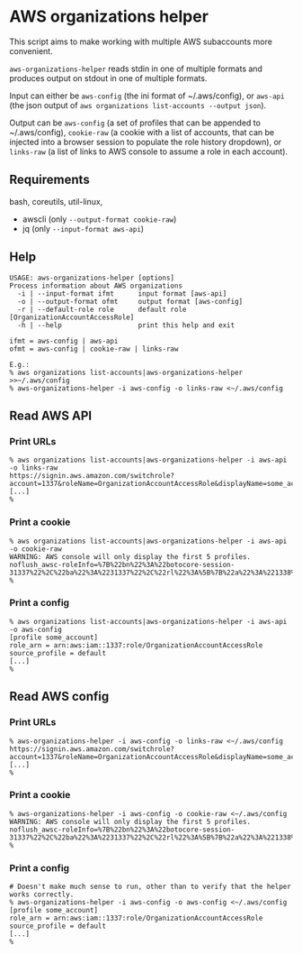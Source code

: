 # AWS organizations helper

This script aims to make working with multiple AWS subaccounts more convenient.

`aws-organizations-helper` reads stdin in one of multiple formats and produces
output on stdout in one of multiple formats.

Input can either be `aws-config` (the ini format of ~/.aws/config), or `aws-api`
(the json output of `aws organizations list-accounts --output json`).

Output can be `aws-config` (a set of profiles that can be appended to
~/.aws/config), `cookie-raw` (a cookie with a list of accounts, that can be
injected into a browser session to populate the role history dropdown), or
`links-raw` (a list of links to AWS console to assume a role in each account).

## Requirements

bash, coreutils, util-linux,
* awscli (only `--output-format cookie-raw`)
* jq (only `--input-format aws-api`)

## Help
```
USAGE: aws-organizations-helper [options]
Process information about AWS organizations
  -i | --input-format ifmt      input format [aws-api]
  -o | --output-format ofmt     output format [aws-config]
  -r | --default-role role      default role [OrganizationAccountAccessRole]
  -h | --help                   print this help and exit

ifmt = aws-config | aws-api
ofmt = aws-config | cookie-raw | links-raw

E.g.:
% aws organizations list-accounts|aws-organizations-helper >>~/.aws/config
% aws-organizations-helper -i aws-config -o links-raw <~/.aws/config
```

## Read AWS API

### Print URLs

```
% aws organizations list-accounts|aws-organizations-helper -i aws-api -o links-raw
https://signin.aws.amazon.com/switchrole?account=1337&roleName=OrganizationAccountAccessRole&displayName=some_account&color=F2B0A9
[...]
%
```

### Print a cookie

```
% aws organizations list-accounts|aws-organizations-helper -i aws-api -o cookie-raw
WARNING: AWS console will only display the first 5 profiles.
noflush_awsc-roleInfo=%7B%22bn%22%3A%22botocore-session-31337%22%2C%22ba%22%3A%2231337%22%2C%22rl%22%3A%5B%7B%22a%22%3A%221338%22%2C%22r%22%3A%22OrganizationAccountAccessRole%22%2C%22d%22%3A%22some_account%22%2C%22c%22%3A%229A8A40%22%7D%5D%7D%0A
%
```

### Print a config

```
% aws organizations list-accounts|aws-organizations-helper -i aws-api -o aws-config
[profile some_account]                                                                                                                                                                                                                      
role_arn = arn:aws:iam::1337:role/OrganizationAccountAccessRole                                                                                                                                                                        
source_profile = default
[...]
%
```

## Read AWS config

### Print URLs

```
% aws-organizations-helper -i aws-config -o links-raw <~/.aws/config
https://signin.aws.amazon.com/switchrole?account=1337&roleName=OrganizationAccountAccessRole&displayName=some_account&color=F2B0A9
[...]
%
```

### Print a cookie

```
% aws-organizations-helper -i aws-config -o cookie-raw <~/.aws/config
WARNING: AWS console will only display the first 5 profiles.
noflush_awsc-roleInfo=%7B%22bn%22%3A%22botocore-session-31337%22%2C%22ba%22%3A%2231337%22%2C%22rl%22%3A%5B%7B%22a%22%3A%221338%22%2C%22r%22%3A%22OrganizationAccountAccessRole%22%2C%22d%22%3A%22some_account%22%2C%22c%22%3A%229A8A40%22%7D%5D%7D%0A
%
```

### Print a config

```
# Doesn't make much sense to run, other than to verify that the helper works correctly.
% aws-organizations-helper -i aws-config -o aws-config <~/.aws/config
[profile some_account]                                                                                                                                                                                                                      
role_arn = arn:aws:iam::1337:role/OrganizationAccountAccessRole                                                                                                                                                                        
source_profile = default
[...]
%
```
